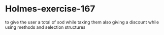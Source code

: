 # Holmes-exercise-167
to give the user a total of sod while taxing them also giving a discount while using methods and selection structures
